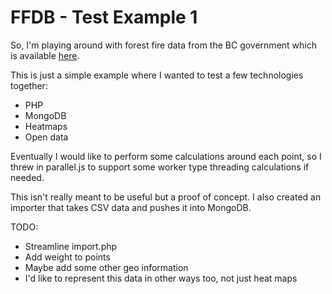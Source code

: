 FFDB - Test Example 1
====================

So, I'm playing around with forest fire data from the BC government which is available [here](http://www.data.gov.bc.ca/).

This is just a simple example where I wanted to test a few technologies together:

- PHP
- MongoDB
- Heatmaps
- Open data

Eventually I would like to perform some calculations around each point, so I threw in parallel.js to support some
worker type threading calculations if needed.

This isn't really meant to be useful but a proof of concept. I also created an importer that takes CSV data and pushes it into MongoDB.

TODO:
- Streamline import.php
- Add weight to points
- Maybe add some other geo information
- I'd like to represent this data in other ways too, not just heat maps